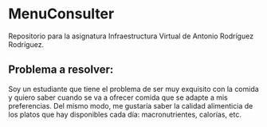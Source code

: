# MenuConsulter
Repositorio para la asignatura Infraestructura Virtual de Antonio Rodríguez Rodríguez. 

## Problema a resolver:

Soy un estudiante que tiene el problema de ser muy exquisito con la comida y quiero saber cuando se va a ofrecer comida que se adapte a mis preferencias. 
Del mismo modo, me gustaría saber la calidad alimenticia de los platos que hay disponibles cada día: macronutrientes, calorías, etc.

